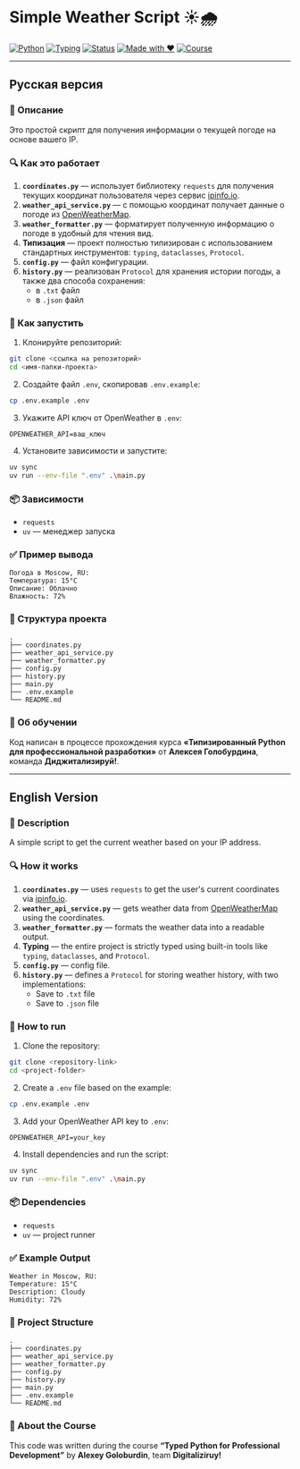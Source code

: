 # Simple Weather Script ☀️🌧

[![Python](https://img.shields.io/badge/Python-3.12-blue?logo=python)](https://www.python.org/)
[![Typing](https://img.shields.io/badge/Typing-100%25-blueviolet)](#)
[![Status](https://img.shields.io/badge/Project-educational-success)](#)
[![Made with ❤️](https://img.shields.io/badge/Made%20with-%E2%9D%A4-red)](#)
[![Course](https://img.shields.io/badge/Course-%D0%A2%D0%B8%D0%BF%D0%B8%D0%B7%D0%B8%D1%80%D0%BE%D0%B2%D0%B0%D0%BD%D0%BD%D1%8B%D0%B9%20Python-lightgrey)](https://to.digital/typed-python/)

---

## Русская версия

### 📌 Описание

Это простой скрипт для получения информации о текущей погоде на основе вашего IP.

### 🔍 Как это работает

1. **`coordinates.py`** — использует библиотеку `requests` для получения текущих координат пользователя через сервис [ipinfo.io](https://ipinfo.io/json).
2. **`weather_api_service.py`** — с помощью координат получает данные о погоде из [OpenWeatherMap](https://openweathermap.org/).
3. **`weather_formatter.py`** — форматирует полученную информацию о погоде в удобный для чтения вид.
4. **Типизация** — проект полностью типизирован с использованием стандартных инструментов: `typing`, `dataclasses`, `Protocol`.
5. **`config.py`** — файл конфигурации.
6. **`history.py`** — реализован `Protocol` для хранения истории погоды, а также два способа сохранения:
   - в `.txt` файл
   - в `.json` файл

### 🚀 Как запустить

1. Клонируйте репозиторий:

```bash
git clone <ссылка на репозиторий>
cd <имя-папки-проекта>
```

2. Создайте файл `.env`, скопировав `.env.example`:

```bash
cp .env.example .env
```

3. Укажите API ключ от OpenWeather в `.env`:

```
OPENWEATHER_API=ваш_ключ
```

4. Установите зависимости и запустите:

```bash
uv sync
uv run --env-file ".env" .\main.py
```

### 📦 Зависимости

- `requests`
- `uv` — менеджер запуска

### ✅ Пример вывода

```
Погода в Moscow, RU:
Температура: 15°C
Описание: Облачно
Влажность: 72%
```

### 🧩 Структура проекта

```
.
├── coordinates.py
├── weather_api_service.py
├── weather_formatter.py
├── config.py
├── history.py
├── main.py
├── .env.example
└── README.md
```

### 📘 Об обучении

Код написан в процессе прохождения курса **«Типизированный Python для профессиональной разработки»** от **Алексея Голобурдина**, команда **Диджитализируй!**.

---

## English Version

### 📌 Description

A simple script to get the current weather based on your IP address.

### 🔍 How it works

1. **`coordinates.py`** — uses `requests` to get the user's current coordinates via [ipinfo.io](https://ipinfo.io/json).
2. **`weather_api_service.py`** — gets weather data from [OpenWeatherMap](https://openweathermap.org/) using the coordinates.
3. **`weather_formatter.py`** — formats the weather data into a readable output.
4. **Typing** — the entire project is strictly typed using built-in tools like `typing`, `dataclasses`, and `Protocol`.
5. **`config.py`** — config file.
6. **`history.py`** — defines a `Protocol` for storing weather history, with two implementations:
   - Save to `.txt` file
   - Save to `.json` file

### 🚀 How to run

1. Clone the repository:

```bash
git clone <repository-link>
cd <project-folder>
```

2. Create a `.env` file based on the example:

```bash
cp .env.example .env
```

3. Add your OpenWeather API key to `.env`:

```
OPENWEATHER_API=your_key
```

4. Install dependencies and run the script:

```bash
uv sync
uv run --env-file ".env" .\main.py
```

### 📦 Dependencies

- `requests`
- `uv` — project runner

### ✅ Example Output

```
Weather in Moscow, RU:
Temperature: 15°C
Description: Cloudy
Humidity: 72%
```

### 🧩 Project Structure

```
.
├── coordinates.py
├── weather_api_service.py
├── weather_formatter.py
├── config.py
├── history.py
├── main.py
├── .env.example
└── README.md
```

### 📘 About the Course

This code was written during the course **“Typed Python for Professional Development”** by **Alexey Goloburdin**, team **Digitaliziruy!**
